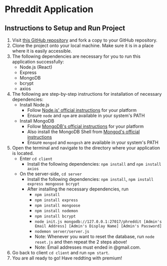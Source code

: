 
# Phreddit Application 

## Instructions to Setup and Run Project

1. Visit [this GitHub repository](https://github.com/Jyeung221060544/Reddit-Replica) and fork a copy to your GitHub repository.
2. Clone the project onto your local machine. Make sure it is in a place where it is easily accessible.   
3. The following dependencies are necessary for you to run this application successfully:  
   - Node.js (React)
   - Express  
   - MongoDB  
   - bcrypt  
   - axios  
4. The following are step-by-step instructions for installation of necessary dependencies:
    - Install Node.js
        - Follow [Node.js' official instructions](https://nodejs.org/en/download) for your platform
        - Ensure `node` and `npm` are available in your system's PATH
    - Install MongoDB
        - Follow [MongoDB's official instructions](https://www.mongodb.com/docs/manual/installation/?msockid=17e9116122d96ece042604fe23d86f8c) for your platform
        - Also install the MongoDB Shell from [Mongod's official instructions](https://www.mongodb.com/docs/mongodb-shell/install/#std-label-mdb-shell-install)
        - Ensure `mongod` and `mongosh` are available in your system's PATH
5. Open the terminal and navigate to the directory where your application is located.
    - Enter `cd client`
        - Install the following dependencies: `npm install` and `npm install axios`
    - On the server-side, `cd server`
        - Install the following dependencies: `npm install`, `npm install express mongoose bcrypt`
        - After installing the necessary dependencies, run 
            - `npm install`
            - `npm install express`
            - `npm install mongoose`
            - `npm install nodemon`
            - `npm install bcrypt`
            - `node init.js mongodb://127.0.0.1:27017/phreddit [Admin's Email Address] [Admin's Display Name] [Admin's Password]`
            - `nodemon server/server.js`
            - Note: Whenever you want to reset the database, run `node reset.js` and then repeat the 2 steps above!
            - Note: Email addresses must ended in @gmail.com.
6. Go back to client `cd client` and run `npm start`.
7. You are all ready to go! Have reddting with premium!

